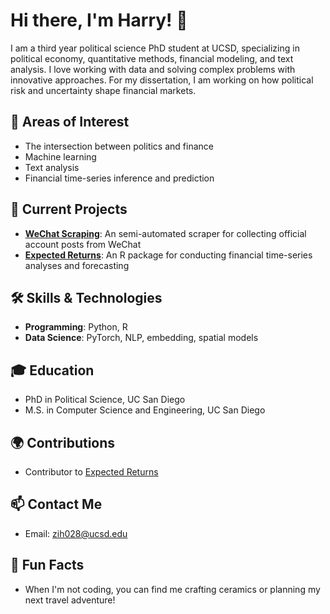 # Hi there, I'm Harry! 👋
I am a third year political science PhD student at UCSD, specializing in political economy, quantitative methods, financial modeling, and text analysis. I love working with data and solving complex problems with innovative approaches. For my dissertation, I am working on how political risk and uncertainty shape financial markets.

## 🌱 Areas of Interest
- The intersection between politics and finance
- Machine learning
- Text analysis
- Financial time-series inference and prediction

## 🚀 Current Projects
- **[WeChat Scraping](https://github.com/harryziyuhe/wechat_scraping)**: An semi-automated scraper for collecting official account posts from WeChat
- **[Expected Returns](https://github.com/JustinMShea/ExpectedReturns)**: An R package for conducting financial time-series analyses and forecasting

## 🛠️ Skills & Technologies
- **Programming**: Python, R
- **Data Science**: PyTorch, NLP, embedding, spatial models

## 🎓 Education
- PhD in Political Science, UC San Diego
- M.S. in Computer Science and Engineering, UC San Diego

## 🌍 Contributions
- Contributor to [Expected Returns](https://github.com/JustinMShea/ExpectedReturns)

## 📫 Contact Me
- Email: [zih028@ucsd.edu](mailto:zih028@ucsd.edu)

## 🎉 Fun Facts
- When I'm not coding, you can find me crafting ceramics or planning my next travel adventure!
